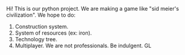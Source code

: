 Hi! This is our python project. We are making a game like "sid meier's civilization".
We hope to do:
1. Construction system.
2. System of resources (ex: iron).
3. Technology tree.
4. Multiplayer.
We are not professionals. Be indulgent.
GL
